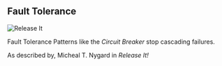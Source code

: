 <!-- .element: class="textleft-imageright" -->
<!-- .slide: data-menu-title="Text Left, Image Right - Example" -->

## Fault Tolerance

![Release It](slides/resources/images/release-it.jpg "Release It")

Fault Tolerance Patterns like the _Circuit Breaker_ stop cascading failures.

As described by, Micheal T. Nygard in _Release It!_
